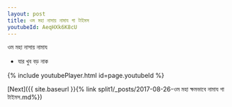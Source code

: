 ```yaml
---
layout: post
title: ওম মহা নাসায় নামায গা টাইমস
youtubeId: AeqHXk6K8cU
---
```

 
 
 ওম মহা নাসায় নামায  
 
 -  যার খুব বড় নাক 
 
  
 
  
 
 
 
 
 
 


{% include youtubePlayer.html id=page.youtubeId %}
 
[Next]({{ site.baseurl }}{% link  split1/_posts/2017-08-26-ওম মহা ক্ষমভাবে নামায গা টাইমস.md%})
 
